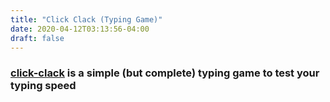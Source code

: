 ```yaml
---
title: "Click Clack (Typing Game)"
date: 2020-04-12T03:13:56-04:00
draft: false
---
```


### [click-clack](https://click-clack.jamesdixon.dev/) is a simple (but complete) typing game to test your typing speed
